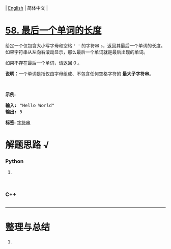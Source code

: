 | [English](README_EN.md) | 简体中文 |

# [58. 最后一个单词的长度](https://leetcode-cn.com/problems/length-of-last-word)
<p>给定一个仅包含大小写字母和空格&nbsp;<code>&#39; &#39;</code>&nbsp;的字符串 <code>s</code>，返回其最后一个单词的长度。如果字符串从左向右滚动显示，那么最后一个单词就是最后出现的单词。</p>

<p>如果不存在最后一个单词，请返回 0&nbsp;。</p>

<p><strong>说明：</strong>一个单词是指仅由字母组成、不包含任何空格字符的 <strong>最大子字符串</strong>。</p>

<p>&nbsp;</p>

<p><strong>示例:</strong></p>

<pre><strong>输入:</strong> &quot;Hello World&quot;
<strong>输出:</strong> 5
</pre>

**标签:**  [字符串](https://leetcode-cn.com/tag/string) 
# 解题思路 √

### Python

1. 

```python

```


```python

```

### C++

```cpp

```

---



# 整理与总结

1. 